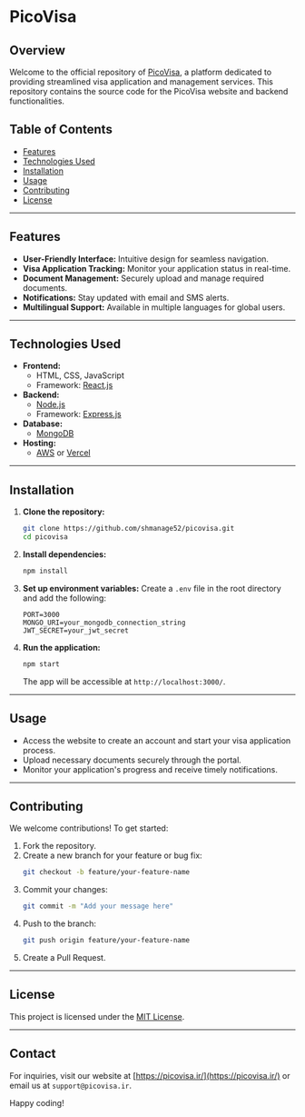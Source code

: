 # PicoVisa

## Overview
Welcome to the official repository of [PicoVisa](https://picovisa.ir/), a platform dedicated to providing streamlined visa application and management services. This repository contains the source code for the PicoVisa website and backend functionalities.

## Table of Contents
- [Features](#features)
- [Technologies Used](#technologies-used)
- [Installation](#installation)
- [Usage](#usage)
- [Contributing](#contributing)
- [License](#license)

---

## Features
- **User-Friendly Interface:** Intuitive design for seamless navigation.
- **Visa Application Tracking:** Monitor your application status in real-time.
- **Document Management:** Securely upload and manage required documents.
- **Notifications:** Stay updated with email and SMS alerts.
- **Multilingual Support:** Available in multiple languages for global users.

---

## Technologies Used
- **Frontend:**
  - HTML, CSS, JavaScript
  - Framework: [React.js](https://reactjs.org/)
- **Backend:**
  - [Node.js](https://nodejs.org/)
  - Framework: [Express.js](https://expressjs.com/)
- **Database:**
  - [MongoDB](https://www.mongodb.com/)
- **Hosting:**
  - [AWS](https://aws.amazon.com/) or [Vercel](https://vercel.com/)

---

## Installation

1. **Clone the repository:**
   ```bash
   git clone https://github.com/shmanage52/picovisa.git
   cd picovisa
   ```

2. **Install dependencies:**
   ```bash
   npm install
   ```

3. **Set up environment variables:**
   Create a `.env` file in the root directory and add the following:
   ```env
   PORT=3000
   MONGO_URI=your_mongodb_connection_string
   JWT_SECRET=your_jwt_secret
   ```

4. **Run the application:**
   ```bash
   npm start
   ```
   The app will be accessible at `http://localhost:3000/`.

---

## Usage
- Access the website to create an account and start your visa application process.
- Upload necessary documents securely through the portal.
- Monitor your application's progress and receive timely notifications.

---

## Contributing
We welcome contributions! To get started:

1. Fork the repository.
2. Create a new branch for your feature or bug fix:
   ```bash
   git checkout -b feature/your-feature-name
   ```
3. Commit your changes:
   ```bash
   git commit -m "Add your message here"
   ```
4. Push to the branch:
   ```bash
   git push origin feature/your-feature-name
   ```
5. Create a Pull Request.

---

## License
This project is licensed under the [MIT License](LICENSE).

---

## Contact
For inquiries, visit our website at [https://picovisa.ir/](https://picovisa.ir/) or email us at `support@picovisa.ir`. 

Happy coding!
